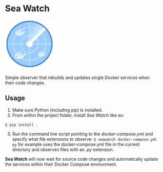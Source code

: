 # Sea Watch

![alt text](./temporary-logo.png)

Simple observer that rebuilds and updates single Docker services when their code changes.


## Usage

1. Make sure Python (including pip) is installed.
2. From within the project folder, install _Sea Watch_ like so:
```
$ pip install .
```
3. Run the command line script pointing to the _docker-compose.yml_ and specify what file extensions to observe:
`
$ seawatch docker-compose.yml py
`
for example uses the _docker-compose.yml_ file in the current directory and observes files with an _.py_ extension.

__Sea Watch__ will now wait for source code changes and automatically update the services within their Docker Compose environment.
